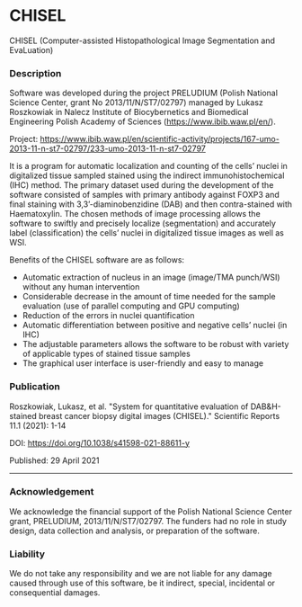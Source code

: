 # CHISEL
CHISEL (Computer-assisted Histopathological Image Segmentation and EvaLuation)

### Description
Software was developed during the project PRELUDIUM (Polish National Science Center, grant No 2013/11/N/ST7/02797) managed by Lukasz Roszkowiak in Nalecz Institute of Biocybernetics and Biomedical Engineering Polish Academy of Sciences (https://www.ibib.waw.pl/en/).

Project: https://www.ibib.waw.pl/en/scientific-activity/projects/167-umo-2013-11-n-st7-02797/233-umo-2013-11-n-st7-02797

It is a program for automatic localization and counting of the cells’ nuclei in digitalized tissue sampled stained using the indirect immunohistochemical (IHC) method. The primary dataset used during the development of the software consisted of samples with primary antibody against FOXP3 and final staining with 3,3’-diaminobenzidine (DAB) and then contra-stained with Haematoxylin. The chosen methods of image processing allows the software to swiftly and precisely localize (segmentation) and accurately label (classification) the cells’ nuclei in digitalized tissue images as well as WSI. 

Benefits of the CHISEL software are as follows:
*	Automatic extraction of nucleus in an image (image/TMA punch/WSI) without any human intervention
*	Considerable decrease in the amount of time needed for the sample evaluation (use of parallel computing and GPU computing)
*	Reduction of the errors in nuclei quantification
*	Automatic differentiation between positive and negative cells’ nuclei (in IHC)
*	The adjustable parameters allows the software to be robust with variety of applicable types of stained tissue samples 
*	The graphical user interface is user-friendly and easy to manage

### Publication
Roszkowiak, Lukasz, et al. "System for quantitative evaluation of DAB&H-stained breast cancer biopsy digital images (CHISEL)." Scientific Reports 11.1 (2021): 1-14

DOI: https://doi.org/10.1038/s41598-021-88611-y

Published: 29 April 2021

****
### Acknowledgement
We acknowledge the financial support of the Polish National Science Center grant, PRELUDIUM, 2013/11/N/ST7/02797. The funders had no role in study design, data collection and analysis, or preparation of the software.

### Liability
We do not take any responsibility and we are not liable for any damage caused through use of this software, be it indirect, special, incidental or consequential damages.
